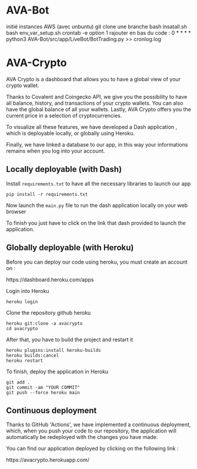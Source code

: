 # AVA-Bot
initié instances AWS (avec unbuntu)
git clone une branche
bash insatall.sh
bash env_var_setup.sh
crontab -e
option 1
rajouter en bas du code : 0 * * * * python3 AVA-Bot/src/app/LiveBot/BotTrading.py >> cronlog.log

# AVA-Crypto
<p>AVA Crypto is a dashboard that allows you to have a global view of your crypto wallet.</p>
<p>Thanks to Covalent and Coingecko API, we give you the possibility to have all balance, history, and transactions of your crypto wallets. You can also have the global balance of all your wallets. Lastly, AVA Crypto offers you the current price in a selection of cryptocurrencies.</p>
<p>To visualize all these features, we have developed a Dash application , which is deployable locally, or globally using Heroku.</p>
<p>Finally, we have linked a database to our app, in this way your informations remains when you log into your account.</p>

## Locally deployable (with Dash)
<p>Install <code>requirements.txt</code> to have all the necessary libraries to launch our app</p>
<pre><code>pip install -r requirements.txt</code></pre>
<p>Now launch the <code>main.py</code> file to run the dash application locally on your web browser</p>
<p>To finish you just have to click on the link that dash provided to launch the application.</p>

## Globally deployable (with Heroku)
<p>Before you can deploy our code using heroku, you must create an account on : </p>
<p><link>https://dashboard.heroku.com/apps</link></p>
<p>Login into Heroku</p>
<pre><code>heroku login</code></pre>
<p>Clone the repository github heroku</p>
<pre><code>heroku git:clone -a avacrypto</code>
<code>cd avacrypto</code></pre>
<p>After that, you have to build the project and restart it</p>
<pre><code>heroku plugins:install heroku-builds</code>
<code>heroku builds:cancel</code>
<code>heroku restart</code></pre>
<p>To finish, deploy the application in Heroku</p>
<pre><code>git add .</code>
<code>git commit -am "YOUR COMMIT"</code>
<code>git push --force heroku main</code></pre>

## Continuous deployment
<p>Thanks to GitHub 'Actions', we have implemented a continuous deployment, which, when you push your code to our repository, the application will automatically be redeployed with the changes you have made.</p>
<p>You can find our application deployed by clicking on the following link :</p>
<p><link>https://avacrypto.herokuapp.com/</link></p>

